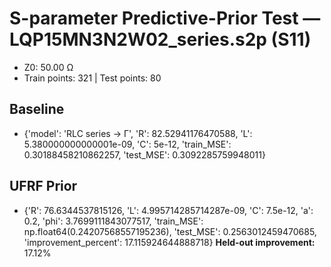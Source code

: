 # S-parameter Predictive-Prior Test — LQP15MN3N2W02_series.s2p (S11)
- Z0: 50.00 Ω
- Train points: 321  |  Test points: 80

## Baseline
- {'model': 'RLC series -> Γ', 'R': 82.52941176470588, 'L': 5.380000000000001e-09, 'C': 5e-12, 'train_MSE': 0.30188458210862257, 'test_MSE': 0.3092285759948011}

## UFRF Prior
- {'R': 76.6344537815126, 'L': 4.995714285714287e-09, 'C': 7.5e-12, 'a': 0.2, 'phi': 3.7699111843077517, 'train_MSE': np.float64(0.24207568557195236), 'test_MSE': 0.2563012459470685, 'improvement_percent': 17.115924644888718}
**Held-out improvement:** 17.12%